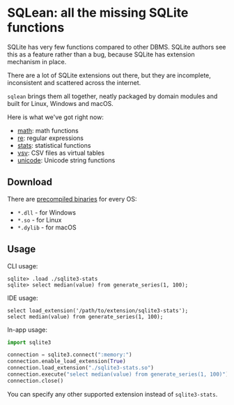 # SQLean: all the missing SQLite functions

SQLite has very few functions compared to other DBMS. SQLite authors see this as a feature rather than a bug, because SQLite has extension mechanism in place.

There are a lot of SQLite extensions out there, but they are incomplete, inconsistent and scattered across the internet.

`sqlean` brings them all together, neatly packaged by domain modules and built for Linux, Windows and macOS.

Here is what we've got right now:

-   [math](docs/math.md): math functions
-   [re](docs/re.md): regular expressions
-   [stats](docs/stats.md): statistical functions
-   [vsv](docs/vsv.md): CSV files as virtual tables
-   [unicode](docs/unicode.md): Unicode string functions

## Download

There are [precompiled binaries](https://github.com/nalgeon/sqlean/releases/latest) for every OS:

-   `*.dll` - for Windows
-   `*.so` - for Linux
-   `*.dylib` - for macOS

## Usage

CLI usage:

```
sqlite> .load ./sqlite3-stats
sqlite> select median(value) from generate_series(1, 100);
```

IDE usage:

```
select load_extension('/path/to/extension/sqlite3-stats');
select median(value) from generate_series(1, 100);
```

In-app usage:

```python
import sqlite3

connection = sqlite3.connect(":memory:")
connection.enable_load_extension(True)
connection.load_extension("./sqlite3-stats.so")
connection.execute("select median(value) from generate_series(1, 100)")
connection.close()
```

You can specify any other supported extension instead of `sqlite3-stats`.
